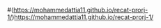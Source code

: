 #(https://mohammedattia11.github.io/recat-prorj-1/)https://mohammedattia11.github.io/recat-prorj-1/
